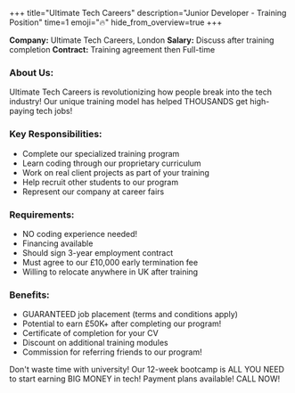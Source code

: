 +++
title="Ultimate Tech Careers"
description="Junior Developer - Training Position"
time=1
emoji="🔥"
hide_from_overview=true
+++

**Company:** Ultimate Tech Careers, London
**Salary:** Discuss after training completion
**Contract:** Training agreement then Full-time

### About Us:

Ultimate Tech Careers is revolutionizing how people break into the tech industry! Our unique training model has helped THOUSANDS get high-paying tech jobs!

### Key Responsibilities:

- Complete our specialized training program
- Learn coding through our proprietary curriculum
- Work on real client projects as part of your training
- Help recruit other students to our program
- Represent our company at career fairs

### Requirements:

- NO coding experience needed!
- Financing available
- Should sign 3-year employment contract
- Must agree to our £10,000 early termination fee
- Willing to relocate anywhere in UK after training

### Benefits:

- GUARANTEED job placement (terms and conditions apply)
- Potential to earn £50K+ after completing our program!
- Certificate of completion for your CV
- Discount on additional training modules
- Commission for referring friends to our program!

Don't waste time with university! Our 12-week bootcamp is ALL YOU NEED to start earning BIG MONEY in tech! Payment plans available! CALL NOW!
